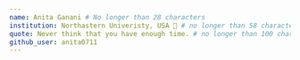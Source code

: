 ```yaml
---
name: Anita Ganani # No longer than 28 characters
institution: Northastern Univeristy, USA 🚩 # no longer than 58 characters
quote: Never think that you have enough time. # no longer than 100 characters, avoid using quotes(") to guarantee the format remains the same.
github_user: anita0711
---
```

